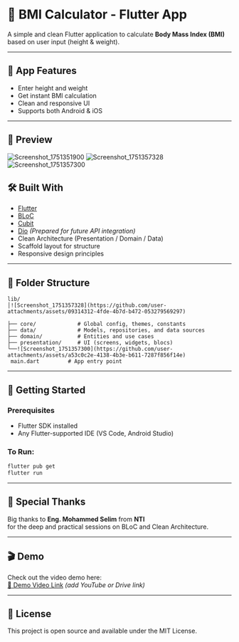 # 🧮 BMI Calculator - Flutter App

A simple and clean Flutter application to calculate **Body Mass Index (BMI)** based on user input (height & weight).

---

## 📱 App Features

- Enter height and weight
- Get instant BMI calculation
- Clean and responsive UI
- Supports both Android & iOS

---

## 📸 Preview


![Screenshot_1751351900](https://github.com/user-attachments/assets/07c8c904-c8f2-4757-9aa1-429af0df0a33)
![Screenshot_1751357328](https://github.com/user-attachments/assets/1c49e7c7-9fbf-4651-9c30-743737317e8b)
![Screenshot_1751357300](https://github.com/user-attachments/assets/cdf315f2-9e62-4884-89b0-21e0ad159531)


## 🛠️ Built With

- [Flutter](https://flutter.dev/)
- [BLoC](https://pub.dev/packages/flutter_bloc)
- [Cubit](https://pub.dev/packages/flutter_bloc)
- [Dio](https://pub.dev/packages/dio) *(Prepared for future API integration)*
- Clean Architecture (Presentation / Domain / Data)
- Scaffold layout for structure
- Responsive design principles

---

## 📂 Folder Structure

```
lib/
│![Screenshot_1751357328](https://github.com/user-attachments/assets/09314312-4fde-4b7d-b472-053279569297)

├── core/             # Global config, themes, constants
├── data/             # Models, repositories, and data sources
├── domain/           # Entities and use cases
├── presentation/     # UI (screens, widgets, blocs)
└──![Screenshot_1751357300](https://github.com/user-attachments/assets/a53c0c2e-4138-4b3e-b611-7287f856f14e)
 main.dart         # App entry point
```

---

## 🚀 Getting Started

### Prerequisites

- Flutter SDK installed
- Any Flutter-supported IDE (VS Code, Android Studio)

### To Run:

```bash
flutter pub get
flutter run
```

---

## 🙏 Special Thanks

Big thanks to **Eng. Mohammed Selim** from **NTI**  
for the deep and practical sessions on BLoC and Clean Architecture.

---

## 🎬 Demo

Check out the video demo here:  
[🔗 Demo Video Link](#) *(add YouTube or Drive link)*

---

## 📄 License

This project is open source and available under the MIT License.
